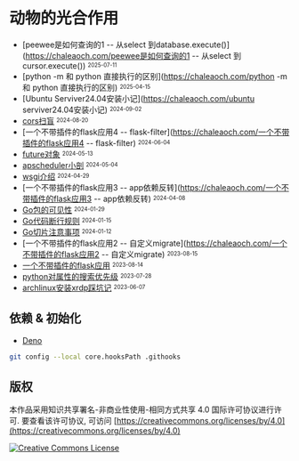 # 动物的光合作用

- [peewee是如何查询的1 -- 从select 到database.execute()](https://chaleaoch.com/peewee是如何查询的1 -- 从select 到cursor.execute()) <sup><sub>2025-07-11</sub></sup>
- [python -m 和 python 直接执行的区别](https://chaleaoch.com/python -m 和 python 直接执行的区别) <sup><sub>2025-04-15</sub></sup>
- [Ubuntu Serviver24.04安装小记](https://chaleaoch.com/ubuntu serviver24.04安装小记) <sup><sub>2024-09-02</sub></sup>
- [cors扫盲](https://chaleaoch.com/cors扫盲) <sup><sub>2024-08-20</sub></sup>
- [一个不带插件的flask应用4 -- flask-filter](https://chaleaoch.com/一个不带插件的flask应用4 -- flask-filter) <sup><sub>2024-06-04</sub></sup>
- [future对象](https://chaleaoch.com/future对象) <sup><sub>2024-05-13</sub></sup>
- [apscheduler小剖](https://chaleaoch.com/apscheduler源码小剖) <sup><sub>2024-05-04</sub></sup>
- [wsgi介绍](https://chaleaoch.com/wsgi介绍) <sup><sub>2024-04-29</sub></sup>
- [一个不带插件的flask应用3 -- app依赖反转](https://chaleaoch.com/一个不带插件的flask应用3 -- app依赖反转) <sup><sub>2024-04-08</sub></sup>
- [Go包的可见性](https://chaleaoch.com/go包的可见性) <sup><sub>2024-01-29</sub></sup>
- [Go代码断行规则](https://chaleaoch.com/Go代码断行规则) <sup><sub>2024-01-15</sub></sup>
- [Go切片注意事项](https://chaleaoch.com/go切片注意事项) <sup><sub>2024-01-12</sub></sup>
- [一个不带插件的flask应用2 -- 自定义migrate](https://chaleaoch.com/一个不带插件的flask应用2 -- 自定义migrate) <sup><sub>2023-08-15</sub></sup>
- [一个不带插件的flask应用](https://chaleaoch.com/一个不带插件的flask应用) <sup><sub>2023-08-14</sub></sup>
- [python对属性的搜索优先级](https://chaleaoch.com/python对属性的搜索优先级) <sup><sub>2023-07-28</sub></sup>
- [archlinux安装xrdp踩坑记](https://chaleaoch.com/archlinux安装xrdp踩坑记) <sup><sub>2023-06-07</sub></sup>

## 依赖 & 初始化

- [Deno](https://deno.com)

```sh
git config --local core.hooksPath .githooks
```

## 版权

本作品采用知识共享署名-非商业性使用-相同方式共享 4.0 国际许可协议进行许可. 要查看该许可协议, 可访问 [https://creativecommons.org/licenses/by/4.0](https://creativecommons.org/licenses/by/4.0)

<a rel="license" href="http://creativecommons.org/licenses/by-nc-sa/4.0/"><img alt="Creative Commons License" style="border-width:0" src="https://i.creativecommons.org/l/by-nc-sa/4.0/88x31.png" /></a>
